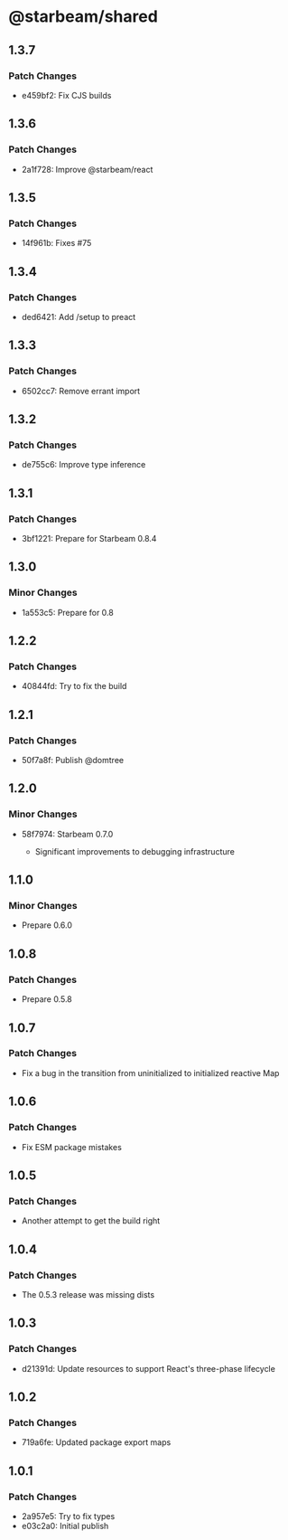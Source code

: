 # @starbeam/shared

## 1.3.7

### Patch Changes

- e459bf2: Fix CJS builds

## 1.3.6

### Patch Changes

- 2a1f728: Improve @starbeam/react

## 1.3.5

### Patch Changes

- 14f961b: Fixes #75

## 1.3.4

### Patch Changes

- ded6421: Add /setup to preact

## 1.3.3

### Patch Changes

- 6502cc7: Remove errant import

## 1.3.2

### Patch Changes

- de755c6: Improve type inference

## 1.3.1

### Patch Changes

- 3bf1221: Prepare for Starbeam 0.8.4

## 1.3.0

### Minor Changes

- 1a553c5: Prepare for 0.8

## 1.2.2

### Patch Changes

- 40844fd: Try to fix the build

## 1.2.1

### Patch Changes

- 50f7a8f: Publish @domtree

## 1.2.0

### Minor Changes

- 58f7974: Starbeam 0.7.0

  - Significant improvements to debugging infrastructure

## 1.1.0

### Minor Changes

- Prepare 0.6.0

## 1.0.8

### Patch Changes

- Prepare 0.5.8

## 1.0.7

### Patch Changes

- Fix a bug in the transition from uninitialized to initialized reactive Map

## 1.0.6

### Patch Changes

- Fix ESM package mistakes

## 1.0.5

### Patch Changes

- Another attempt to get the build right

## 1.0.4

### Patch Changes

- The 0.5.3 release was missing dists

## 1.0.3

### Patch Changes

- d21391d: Update resources to support React's three-phase lifecycle

## 1.0.2

### Patch Changes

- 719a6fe: Updated package export maps

## 1.0.1

### Patch Changes

- 2a957e5: Try to fix types
- e03c2a0: Initial publish
